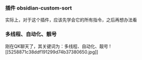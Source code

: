 ### 插件 obsidian-custom-sort
实际上，对于这个插件，应该先学会它的所有指令，之后再想办法看


### 多线程、自动化、靓号
刚在QK聊天了，其关键词为：多线程、自动化、靓号
![[5258871c38ddf191299d74b37380650.jpg]]



